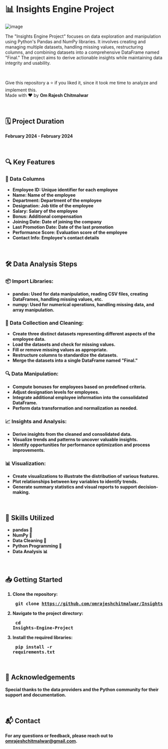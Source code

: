 # 📊 Insights Engine Project

![image](https://github.com/user-attachments/assets/5c642380-acb2-4541-9ddd-e450bad57f81)

The "Insights Engine Project" focuses on data exploration and manipulation using Python's Pandas and NumPy libraries. It involves creating and managing multiple datasets, handling missing values, restructuring columns, and combining datasets into a comprehensive DataFrame named "Final." The project aims to derive actionable insights while maintaining data integrity and usability.

<br>


Give this repository a ⭐ if you liked it, since it took me time to analyze and implement this. <br>
Made with ❤️ by <b>Om Rajesh Chitmalwar<b>

<br>

## 🗓️ Project Duration
February 2024 - February 2024 

<br>

## 🔍 Key Features
### 📂 Data Columns 
- Employee ID: Unique identifier for each employee
- Name: Name of the employee
- Department: Department of the employee
- Designation: Job title of the employee
- Salary: Salary of the employee
- Bonus: Additional compensation
- Joining Date: Date of joining the company
- Last Promotion Date: Date of the last promotion
- Performance Score: Evaluation score of the employee
- Contact Info: Employee's contact details

<br>

## 🛠️ Data Analysis Steps
### 📦 Import Libraries:
- pandas: Used for data manipulation, reading CSV files, creating DataFrames, handling missing values, etc.
- numpy: Used for numerical operations, handling missing data, and array manipulation.
### 🧹 Data Collection and Cleaning:
- Create three distinct datasets representing different aspects of the employee data.
- Load the datasets and check for missing values.
- Fill or remove missing values as appropriate.
- Restructure columns to standardize the datasets.
- Merge the datasets into a single DataFrame named "Final."
### 🔍 Data Manipulation:
- Compute bonuses for employees based on predefined criteria.
- Adjust designation levels for employees.
- Integrate additional employee information into the consolidated DataFrame.
- Perform data transformation and normalization as needed.
### 📈 Insights and Analysis:
- Derive insights from the cleaned and consolidated data.
- Visualize trends and patterns to uncover valuable insights.
- Identify opportunities for performance optimization and process improvements.
### 📊 Visualization:
- Create visualizations to illustrate the distribution of various features.
- Plot relationships between key variables to identify trends.
- Generate summary statistics and visual reports to support decision-making.

<br>

## 💼 Skills Utilized
+ pandas 🐼
+ NumPy 🧮
+ Data Cleaning 🧹
+ Python Programming 🐍
+ Data Analysis 📊

<br>

## 📥 Getting Started
1. Clone the repository: <pre> git clone https://github.com/omrajeshchitmalwar/Insights-Engine.git
2. Navigate to the project directory: <pre> cd Insights-Engine-Project
3. Install the required libraries: <pre> pip install -r requirements.txt

<br>

## 🌟 Acknowledgements
Special thanks to the data providers and the Python community for their support and documentation.

<br>

## 📬 Contact
For any questions or feedback, please reach out to omrajeshchitmalwar@gmail.com.
